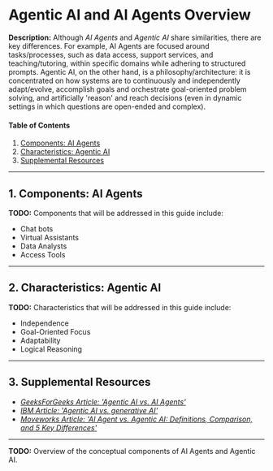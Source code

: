 # Agentic AI and AI Agents Overview

**Description:** Although *AI Agents* and *Agentic AI* share similarities, there are key differences. For example, AI Agents are focused around tasks/processes, such as data access, support services, and teaching/tutoring, within specific domains while adhering to structured prompts. Agentic AI, on the other hand, is a philosophy/architecture: it is concentrated on how systems are to continuously and independently adapt/evolve, accomplish goals and orchestrate goal-oriented problem solving, and artificially 'reason' and reach decisions (even in dynamic settings in which questions are open-ended and complex).

#### Table of Contents

1. [Components: AI Agents](#aiacomponents)
2. [Characteristics: Agentic AI](#aaichars)
3. [Supplemental Resources](#supplemental)

<hr />

## <a name="aiacomponents">1. Components: AI Agents</a>

**TODO:** Components that will be addressed in this guide include:
  
* Chat bots
* Virtual Assistants
* Data Analysts
* Access Tools 
  
<hr />

## <a name="aaichars">2. Characteristics: Agentic AI</a>

**TODO:** Characteristics that will be addressed in this guide include:
  
* Independence
* Goal-Oriented Focus
* Adaptability
* Logical Reasoning
  
<hr />
  
## <a name="supplemental">3. Supplemental Resources</a>
  
* *[GeeksForGeeks Article: 'Agentic AI vs. AI Agents'](https://www.geeksforgeeks.org/artificial-intelligence/agentic-ai-vs-ai-agents/)*
* *[IBM Article: 'Agentic AI vs. generative AI'](https://www.ibm.com/think/topics/agentic-ai-vs-generative-ai)*
* *[Moveworks Article: 'AI Agent vs. Agentic AI: Definitions, Comparison, and 5 Key Differences'](https://www.moveworks.com/us/en/resources/blog/agentic-ai-vs-ai-agents-definitions-and-differences)*
  
<hr />
  
**TODO:** Overview of the conceptual components of AI Agents and Agentic AI. 

